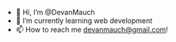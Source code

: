 - 👋 Hi, I’m @DevanMauch
- 🌱 I’m currently learning web development
- 📫 How to reach me devanmauch@gmail.com!

<!---
JerryJerricoda/JerryJerricoda is a ✨ special ✨ repository because its `README.md` (this file) appears on your GitHub profile.
You can click the Preview link to take a look at your changes.
--->
